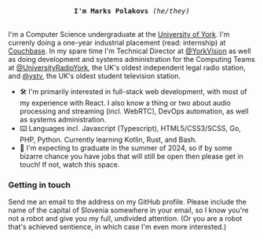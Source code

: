 <p align="center">
  <samp><strong>I'm Marks Polakovs</strong> <em>(he/they)</em></samp>
  <br/><br/>
  
I'm a Computer Science undergraduate at the <a href='https://www.york.ac.uk/'>University of York</a>. I'm currenly doing a one-year industrial placement (read: internship) at <a href="https://couchbase.com">Couchbase</a>. In my spare time I'm Technical Director at [@YorkVision](https://github.com/YorkVision) as well as doing development and systems administration for the Computing Teams at <a href="https://github.com/UniversityRadioYork">@UniversityRadioYork</a>, the UK's oldest independent legal radio station, and <a href="https://github.com/ystv">@ystv</a>, the UK's oldest student television station.
  
</p>

- 🛠 I'm primarily interested in full-stack web development, with most of my experience with React. I also know a thing or two about audio processing and streaming (incl. WebRTC), DevOps automation, as well as systems administration.
- ⌨️ Languages incl. Javascript (Typescript), HTML5/CSS3/SCSS, Go, PHP, Python. Currently learning Kotlin, Rust, and Bash.
- 💬 I'm expecting to graduate in the summer of 2024, so if by some bizarre chance you have jobs that will still be open then please get in touch! If not, watch this space.

<h3>Getting in touch</h3>

Send me an email to the address on my GitHub profile. Please include the name of the capital of Slovenia somewhere in your email, so I know you're not a robot and give you my full, undivided attention. (Or you are a robot that's achieved sentience, in which case I'm even more interested.)


